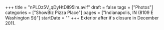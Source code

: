 +++
title = "nPLOz5V_qDyHtDlI95lm.avif"
draft = false
tags = ["Photos"]
categories = ["ShowBiz Pizza Place"]
pages = ["Indianapolis, IN (8109 E Washington St)"]
startDate = ""
+++
Exterior after it's closure in December 2011.

